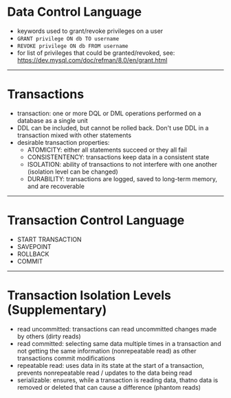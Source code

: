 # Data Control Language
- keywords used to grant/revoke privileges on a user
- `GRANT privilege ON db TO username`
- `REVOKE privilege ON db FROM username`
- for list of privileges that could be granted/revoked, see: https://dev.mysql.com/doc/refman/8.0/en/grant.html

---

# Transactions
- transaction: one or more DQL or DML operations performed on a database as a single unit
- DDL can be included, but cannot be rolled back. Don't use DDL in a transaction mixed with other statements
- desirable transaction properties:
    - ATOMICITY: either all statements succeed or they all fail
    - CONSISTENTENCY: transactions keep data in a consistent state
    - ISOLATION: ability of transactions to not interfere with one another (isolation level can be changed)
    - DURABILITY: transactions are logged, saved to long-term memory, and are recoverable

---

# Transaction Control Language
- START TRANSACTION
- SAVEPOINT
- ROLLBACK
- COMMIT

---

# Transaction Isolation Levels (Supplementary)
- read uncommitted: transactions can read uncommitted changes made by others (dirty reads)
- read committed: selecting same data multiple times in a transaction and not getting the same information (nonrepeatable read) as other transactions commit modifications
- repeatable read: uses data in its state at the start of a transaction, prevents nonrepeatable read / updates to the data being read
- serializable: ensures, while a transaction is reading data, thatno data is removed or deleted that can cause a difference (phantom reads)


